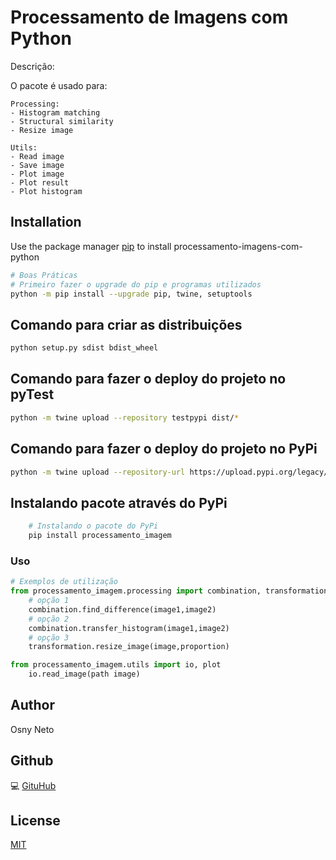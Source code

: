 # Processamento de Imagens com Python

Descrição: 

O pacote é usado para:
	
    Processing: 
	- Histogram matching
	- Structural similarity
	- Resize image

	Utils:
	- Read image
	- Save image
	- Plot image
	- Plot result
	- Plot histogram

## Installation

Use the package manager [pip](https://pip.pypa.io/en/stable/) to install processamento-imagens-com-python

```bash
# Boas Práticas
# Primeiro fazer o upgrade do pip e programas utilizados
python -m pip install --upgrade pip, twine, setuptools
```

## Comando para criar as distribuições
```bash
python setup.py sdist bdist_wheel

```
## Comando para fazer o deploy do projeto no pyTest

```bash
python -m twine upload --repository testpypi dist/*
```
## Comando para fazer o deploy do projeto no PyPi

```bash
python -m twine upload --repository-url https://upload.pypi.org/legacy/ dist/*
```

## Instalando pacote através do PyPi
```bash
	# Instalando o pacote do PyPi
	pip install processamento_imagem
```

### Uso

```python
# Exemplos de utilização
from processamento_imagem.processing import combination, transformation
    # opção 1
    combination.find_difference(image1,image2)
    # opção 2
    combination.transfer_histogram(image1,image2)
    # opção 3
    transformation.resize_image(image,proportion)

from processamento_imagem.utils import io, plot
	io.read_image(path image)
```

## Author
Osny Neto

## Github
💻 [GituHub](https://github.com/OsnyNeto/Programas_Python/tree/main/processamento_imagem)

## License
[MIT](https://choosealicense.com/licenses/mit/)